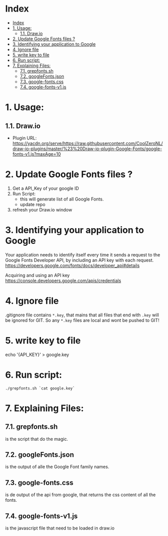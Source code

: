 # Index

<!-- TOC -->

- [Index](#index)
- [1. Usage:](#1-usage)
    - [1.1. Draw.io](#11-drawio)
- [2. Update Google Fonts files ?](#2-update-google-fonts-files-)
- [3. Identifying your application to Google](#3-identifying-your-application-to-google)
- [4. Ignore file](#4-ignore-file)
- [5. write key to file](#5-write-key-to-file)
- [6. Run script:](#6-run-script)
- [7. Explaining Files:](#7-explaining-files)
    - [7.1. grepfonts.sh](#71-grepfontssh)
    - [7.2. googleFonts.json](#72-googlefontsjson)
    - [7.3. google-fonts.css](#73-google-fontscss)
    - [7.4. google-fonts-v1.js](#74-google-fonts-v1js)

<!-- /TOC -->

# 1. Usage:

## 1.1. Draw.io 
- Plugin URL: https://yacdn.org/serve/https://raw.githubusercontent.com/CoolZeroNL/draw-io-plugins/master/%23%20Draw-io-plugin-Google-Fonts/google-fonts-v1.js?maxAge=10

# 2. Update Google Fonts files ?

1. Get a API_Key of your google ID
2. Run Script:
    - this will generate list of all Google Fonts.
    - update repo
3. refresh your Draw.io window


# 3. Identifying your application to Google
Your application needs to identify itself every time it sends a request to the Google Fonts Developer API, by including an API key with each request.
https://developers.google.com/fonts/docs/developer_api#details

Acquiring and using an API key
https://console.developers.google.com/apis/credentials

# 4. Ignore file
.gitignore file contains `*.key`, that mains that all files that end with `.key` will be ignored for GIT. So any `*.key` files are local and wont be pushed to GIT!

# 5. write key to file
echo '{API_KEY}' > google.key

# 6. Run script:
```
./grepfonts.sh `cat google.key`
```


# 7. Explaining Files:

## 7.1. grepfonts.sh
is the script that do the magic.

## 7.2. googleFonts.json
is the output of alle the Google Font family names.

## 7.3. google-fonts.css
is de output of the api from google, that returns the css content of all the fonts.

## 7.4. google-fonts-v1.js
is the javascript file that need to be loaded in draw.io